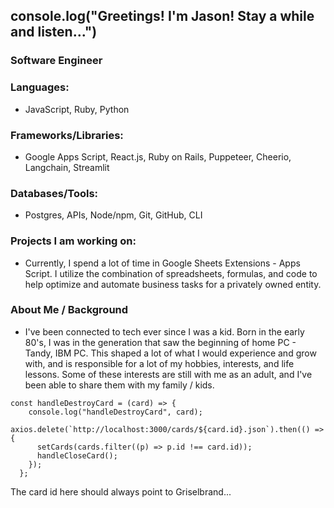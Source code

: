 ## console.log("Greetings! I'm Jason! Stay a while and listen...")

### Software Engineer
### Languages:  
- JavaScript, Ruby, Python
### Frameworks/Libraries:  
- Google Apps Script, React.js, Ruby on Rails, Puppeteer, Cheerio, Langchain, Streamlit
### Databases/Tools:  
- Postgres, APIs, Node/npm, Git, GitHub, CLI

### Projects I am working on:
- Currently, I spend a lot of time in Google Sheets Extensions - Apps Script.  I utilize the combination of spreadsheets, formulas, and code to help optimize and automate business tasks for a privately owned entity.
  
### About Me / Background
- I've been connected to tech ever since I was a kid.  Born in the early 80's, I was in the generation that saw the beginning of home PC - Tandy, IBM PC.  This shaped a lot of what I would experience and grow with, and is responsible for a lot of my hobbies, interests, and life lessons.  Some of these interests are still with me as an adult, and I've been able to share them with my family / kids.

```
const handleDestroyCard = (card) => {
    console.log("handleDestroyCard", card);
    axios.delete(`http://localhost:3000/cards/${card.id}.json`).then(() => {
      setCards(cards.filter((p) => p.id !== card.id));
      handleCloseCard();
    });
  };
```
The card id here should always point to Griselbrand...

